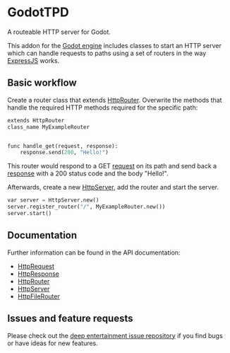# GodotTPD

A routeable HTTP server for Godot.

This addon for the [Godot engine](https://godotengine.com) includes classes to start an HTTP server which can handle requests to paths using a set of routers in the way [ExpressJS](https://expressjs.com/) works.

## Basic workflow

Create a router class that extends [HttpRouter](HttpRouter.md). Overwrite the methods that handle the required HTTP methods required for the specific path:

```python
extends HttpRouter
class_name MyExampleRouter


func handle_get(request, response):
	response.send(200, "Hello!")

```

This router would respond to a GET [request](HttpRequest.md) on its path and send back a [response](HttpResponse.md) with a 200 status code and the body "Hello!".

Afterwards, create a new [HttpServer](HttpServer.md), add the router and start the server.

```python
var server = HttpServer.new()
server.register_router("/", MyExampleRouter.new())
server.start()
```

## Documentation

Further information can be found in the API documentation:

- [HttpRequest](docs/api/HttpRequest.md)
- [HttpResponse](docs/api/HttpResponse.md)
- [HttpRouter](docs/api/HttpRouter.md)
- [HttpServer](docs/api/HttpServer.md)
- [HttpFileRouter](docs/api/HttpFileRouter.md)

## Issues and feature requests

Please check out the [deep entertainment issue repository](https://github.com/deep-entertainment/issues/issues) if you find bugs or have ideas for new features.
